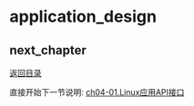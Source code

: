 # application_design

## next_chapter

[返回目录](./SUMMARY.md)

直接开始下一节说明: [ch04-01.Linux应用API接口](./ch04-01.linux_api_interface.md)
